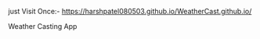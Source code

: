  just Visit Once:- 
 https://harshpatel080503.github.io/WeatherCast.github.io/

 Weather Casting App
